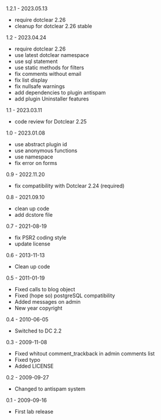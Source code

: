 1.2.1 - 2023.05.13
- require dotclear 2.26
- cleanup for dotclear 2.26 stable

1.2 - 2023.04.24
- require dotclear 2.26
- use latest dotclear namespace
- use sql statement
- use static methods for filters
- fix comments without email
- fix list display
- fix nullsafe warnings
- add dependencies to plugin antispam
- add plugin Uninstaller features

1.1 - 2023.03.11
- code review for Dotclear 2.25

1.0 - 2023.01.08
- use abstract plugin id
- use anonymous functions
- use namespace
- fix error on forms

0.9 - 2022.11.20
- fix compatibility with Dotclear 2.24 (required)

0.8 - 2021.09.10
- clean up code
- add dcstore file

0.7 - 2021-08-19
- fix PSR2 coding style
- update license

0.6 - 2013-11-13
- Clean up code

0.5 - 2011-01-19
- Fixed calls to blog object
- Fixed (hope so) postgreSQL compatibility
- Added messages on admin
- New year copyright

0.4 - 2010-06-05
- Switched to DC 2.2

0.3 - 2009-11-08
- Fixed whitout comment_trackback in admin comments list
- Fixed typo
- Added LICENSE

0.2 - 2009-09-27
- Changed to antispam system

0.1 - 2009-09-16
- First lab release